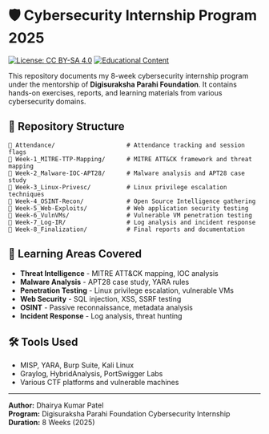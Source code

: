 # 🛡️ Cybersecurity Internship Program 2025

[![License: CC BY-SA 4.0](https://img.shields.io/badge/License-CC%20BY--SA%204.0-lightgrey.svg)](https://creativecommons.org/licenses/by-sa/4.0/)
[![Educational Content](https://img.shields.io/badge/Content-Educational-blue.svg)](https://github.com/DhairyaKumarPatel/CyberSecurity-Internship-Digisuraksha)

This repository documents my 8-week cybersecurity internship program under the mentorship of **Digisuraksha Parahi Foundation**. It contains hands-on exercises, reports, and learning materials from various cybersecurity domains.

## 📁 Repository Structure

```
📂 Attendance/                    # Attendance tracking and session flags
📂 Week-1_MITRE-TTP-Mapping/      # MITRE ATT&CK framework and threat mapping
📂 Week-2_Malware-IOC-APT28/      # Malware analysis and APT28 case study
📂 Week-3_Linux-Privesc/          # Linux privilege escalation techniques
📂 Week-4_OSINT-Recon/            # Open Source Intelligence gathering
📂 Week-5_Web-Exploits/           # Web application security testing
📂 Week-6_VulnVMs/                # Vulnerable VM penetration testing
📂 Week-7_Log-IR/                 # Log analysis and incident response
📂 Week-8_Finalization/           # Final reports and documentation
```

## 🎯 Learning Areas Covered

- **Threat Intelligence** - MITRE ATT&CK mapping, IOC analysis
- **Malware Analysis** - APT28 case study, YARA rules
- **Penetration Testing** - Linux privilege escalation, vulnerable VMs
- **Web Security** - SQL injection, XSS, SSRF testing
- **OSINT** - Passive reconnaissance, metadata analysis
- **Incident Response** - Log analysis, threat hunting

## 🛠️ Tools Used

- MISP, YARA, Burp Suite, Kali Linux
- Graylog, HybridAnalysis, PortSwigger Labs
- Various CTF platforms and vulnerable machines

---

**Author:** Dhairya Kumar Patel  
**Program:** Digisuraksha Parahi Foundation Cybersecurity Internship  
**Duration:** 8 Weeks (2025)
